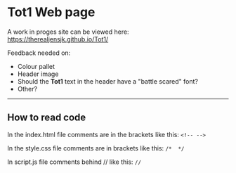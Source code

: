 # Tot1 Web page
A work in proges site can be viewed here: https://therealjensjk.github.io/Tot1/

Feedback needed on:
- Colour pallet
- Header image
- Should the **Tot1** text in the header have a "battle scared" font?
- Other?


---
## How to read code

In the index.html file comments are in the brackets like this:
` <!-- --> `

In the style.css file comments are in brackets like this: 
` /*  */ `

In script.js file comments behind // like this:
` // `